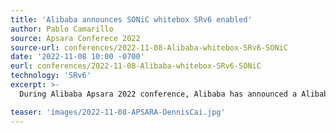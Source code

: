 ```yaml
---
title: 'Alibaba announces SONiC whitebox SRv6 enabled'
author: Pablo Camarillo
source: Apsara Conferece 2022
source-url: conferences/2022-11-08-Alibaba-whitebox-SRv6-SONiC
date: '2022-11-08 10:00 -0700'
eurl: conferences/2022-11-08-Alibaba-whitebox-SRv6-SONiC
technology: 'SRv6'
excerpt: >-
  During Alibaba Apsara 2022 conference, Alibaba has announced a Alibaba Routing Platform, a new SRv6-enabled whitebox router. This is a 12.8Tbps device based on SONiC with SRv6 support.

teaser: 'images/2022-11-08-APSARA-DennisCai.jpg'
---
```


